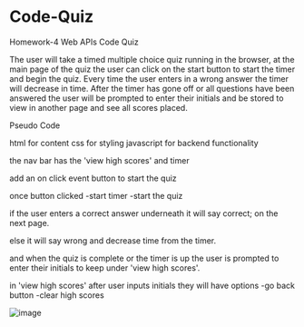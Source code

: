 # Code-Quiz

Homework-4 Web APIs Code Quiz

The user will take a timed multiple choice quiz
running in the browser, at the main page of the 
quiz the user can click on the start button to
start the timer and begin the quiz. Every time
the user enters in a wrong answer the timer will
decrease in time. After the timer has gone off or 
all questions have been answered the user will be 
prompted to enter their initials and be stored
to view in another page and see all scores placed.

Pseudo Code

html for content
css for styling
javascript for backend functionality

the nav bar has the 'view high scores' and timer

add an on click event button to start the quiz

once button clicked
-start timer
-start the quiz

if the user enters a correct answer underneath it will say correct; on the next page.

else it will say wrong and decrease time from the timer.

and when the quiz is complete or the timer is up the user is prompted to 
enter their initials to keep under 'view high scores'.

in 'view high scores' after user inputs initials they will have options
-go back button
-clear high scores

![image](https://user-images.githubusercontent.com/68761750/105670285-a5d0e180-5e95-11eb-8798-49ae1fd5d84d.png)
